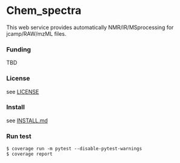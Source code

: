 # Chem_spectra

This web service provides automatically NMR/IR/MSprocessing for jcamp/RAW/mzML files.

### Funding

TBD


### License

see [LICENSE][LICENSE]


### Install

see [INSTALL.md][INSTALL]


### Run test

```
$ coverage run -m pytest --disable-pytest-warnings
$ coverage report
```




[LICENSE]: LICENSE
[INSTALL]: INSTALL.md
